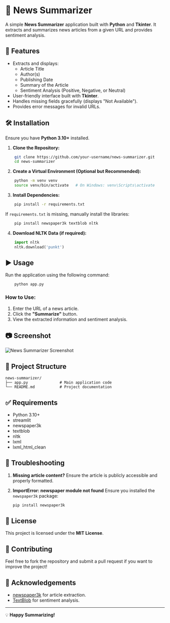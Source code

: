 # 📰 News Summarizer

A simple **News Summarizer** application built with **Python** and **Tkinter**. It extracts and summarizes news articles from a given URL and provides sentiment analysis.

## 📌 Features

- Extracts and displays:
  - Article Title
  - Author(s)
  - Publishing Date
  - Summary of the Article
  - Sentiment Analysis (Positive, Negative, or Neutral)
- User-friendly interface built with **Tkinter**.
- Handles missing fields gracefully (displays "Not Available").
- Provides error messages for invalid URLs.

## 🛠️ Installation

Ensure you have **Python 3.10+** installed.

1. **Clone the Repository:**

```bash
    git clone https://github.com/your-username/news-summarizer.git
    cd news-summarizer
```

2. **Create a Virtual Environment (Optional but Recommended):**

```bash
    python -m venv venv
    source venv/bin/activate   # On Windows: venv\Scripts\activate
```

3. **Install Dependencies:**

```bash
    pip install -r requirements.txt
```

If `requirements.txt` is missing, manually install the libraries:

```bash
    pip install newspaper3k textblob nltk
```

4. **Download NLTK Data (if required):**

```python
    import nltk
    nltk.download('punkt')
```

## ▶️ Usage

Run the application using the following command:

```bash
    python app.py
```

### How to Use:

1. Enter the URL of a news article.
2. Click the **"Summarize"** button.
3. View the extracted information and sentiment analysis.

## 📷 Screenshot

![News Summarizer Screenshot](screenshot.png)

## 📂 Project Structure

```
news-summarizer/
├── app.py              # Main application code
└── README.md           # Project documentation
```

## ✅ Requirements

- Python 3.10+
- streamlit
- newspaper3k
- textblob
- nltk
- lxml
- lxml_html_clean


## 🐞 Troubleshooting

1. **Missing article content?**
   Ensure the article is publicly accessible and properly formatted.

2. **ImportError: newspaper module not found**
   Ensure you installed the `newspaper3k` package:
   ```bash
   pip install newspaper3k
   ```

## 📜 License

This project is licensed under the **MIT License**.

## 🤝 Contributing

Feel free to fork the repository and submit a pull request if you want to improve the project!

## 🌟 Acknowledgements

- [newspaper3k](https://github.com/codelucas/newspaper) for article extraction.
- [TextBlob](https://textblob.readthedocs.io/) for sentiment analysis.

---

💡 **Happy Summarizing!**

